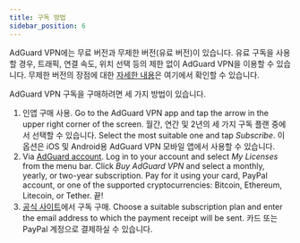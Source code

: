 ```yaml
---
title: 구독 방법
sidebar_position: 6
---
```


AdGuard VPN에는 무료 버전과 무제한 버전(유료 버전)이 있습니다. 유료 구독을 사용할 경우, 트래픽, 연결 속도, 위치 선택 등의 제한 없이 AdGuard VPN을 이용할 수 있습니다. 무제한 버전의 장점에 대한 [자세한 내용](free-vs-unlimited.md)은 여기에서 확인할 수 있습니다.

AdGuard VPN 구독을 구매하려면 세 가지 방법이 있습니다.

1. 인앱 구매 사용. Go to the AdGuard VPN app and tap the arrow in the upper right corner of the screen. 월간, 연간 및 2년의 세 가지 구독 플랜 중에서 선택할 수 있습니다. Select the most suitable one and tap *Subscribe*. 이 옵션은 iOS 및 Android용 AdGuard VPN 모바일 앱에서 사용할 수 있습니다.
2. Via [AdGuard account](https://my.adguard.com/). Log in to your account and select *My Licenses* from the menu bar. Click *Buy AdGuard VPN* and select a monthly, yearly, or two-year subscription. Pay for it using your card, PayPal account, or one of the supported cryptocurrencies: Bitcoin, Ethereum, Litecoin, or Tether. 끝!
3. [공식 사이트](https://adguard-vpn.com/license.html)에서 구독 구매. Choose a suitable subscription plan and enter the email address to which the payment receipt will be sent. 카드 또는 PayPal 계정으로 결제하실 수 있습니다.

